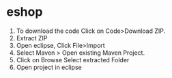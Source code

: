 # eshop
1. To download the code Click on Code>Download ZIP.
2. Extract ZIP
3. Open eclipse, Click File>Import
4. Select Maven > Open existing Maven Project.
5. Click on Browse Select extracted Folder 
6. Open project in eclipse
